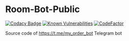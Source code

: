 # Room-Bot-Public

[![Codacy Badge](https://api.codacy.com/project/badge/Grade/fd978c4703414c959c7213661c666b18)](https://app.codacy.com/app/Cactiw/Room-Bot-Public?utm_source=github.com&utm_medium=referral&utm_content=Cactiw/Room-Bot-Public&utm_campaign=Badge_Grade_Dashboard)
<a href="https://snyk.io/test/github/Cactiw/Room-Bot-Public"><img src="https://snyk.io/test/github/Cactiw/Room-Bot-Public/badge.svg" alt="Known Vulnerabilities" data-canonical-src="https://snyk.io/test/github/Cactiw/Room-Bot-Public" style="max-width:100%;"></a>
<a href="https://www.codefactor.io/repository/github/cactiw/room-bot-public/overview/master"><img src="https://www.codefactor.io/repository/github/cactiw/room-bot-public/badge/master" alt="CodeFactor" /></a>

Source code of <https://t.me/my_order_bot> Telegram bot
